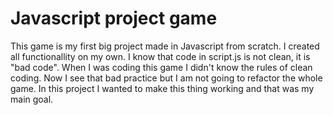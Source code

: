 # Javascript project game

This game is my first big project made in Javascript from scratch. 
I created all functionallity on my own. 
I know that code in script.js is not clean, it is "bad code". 
When I was coding this game I didn't know the rules of clean coding.
Now I see that bad practice but I am not going to refactor the whole game. 
In this project I wanted to make this thing working and that was my main goal.

